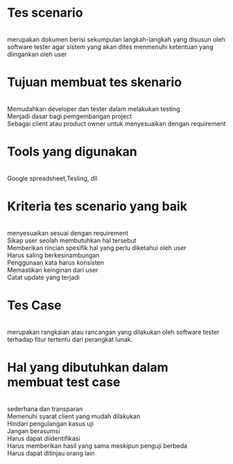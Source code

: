 # Tes scenario
<br/> merupakan dokumen berisi sekumpulan langkah-langkah yang disusun oleh software tester agar sistem yang akan dites menmenuhi ketentuan yang diingankan oleh user

# Tujuan membuat tes skenario
<br/> Memudahkan developer dan tester dalam melakukan testing
<br/> Menjadi dasar bagi pemgembangan project
<br/> Sebagai client atau product owner untuk menyesuaikan dengan requirement

# Tools yang digunakan
<br/> Google spreadsheet,Tesling, dll

# Kriteria tes scenario yang baik
<br/> menyesuaikan sesuai dengan requirement
<br/> Sikap user seolah membutuhkan hal tersebut
<br/> Memberikan rincian spesifik hal yang perlu diketahui oleh user
<br/> Harus saling berkesinambungan
<br/> Penggunaan kata harus konsisten
<br/> Memastikan keinginan dari user
<br/> Catat update yang terjadi

# Tes Case
<br/> merupakan rangkaian atau rancangan yang dilakukan oleh software tester terhadap fitur tertentu dari perangkat lunak.

# Hal yang dibutuhkan dalam membuat test case
<br/> sederhana dan transparan
<br/> Memenuhi syarat client yang mudah dilakukan
<br/> Hindari pengulangan kasus uji
<br/> Jangan berasumsi
<br/> Harus dapat diidentifikasi
<br/> Harus memberikan hasil yang sama meskipun penguji berbeda
<br/> Harus dapat ditinjau orang lain








